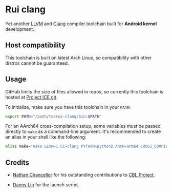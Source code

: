 # Rui clang

Yet another [LLVM](https://llvm.org/) and [Clang](https://clang.llvm.org/) compiler toolchain built for **Android kernel** development.

## Host compatibility

This toolchain is built on latest Arch Linux, so compatibility with other distros cannot be guaranteed.

## Usage

GitHub limits the size of files allowed in repos, so currently this toolchain is hosted at [Project ICE git](https://git.project-ice.org/brickport-devs/rui-clang/).

To initialize, make sure you have this toolchain in your `PATH`:
```bash
export PATH="/path/to/rui-clang/bin:$PATH"
```

For an AArch64 cross-compilation setup, some variables must be passed directly to `make` as a command-line 
argument. It's recommended to create an alias in your shell like the following:
```bash
alias make='make LLVM=1 CC=clang PYTHON=python2 ARCH=arm64 CROSS_COMPILE=aarch64-linux-gnu- CROSS_COMPILE_ARM32=arm-linux-gnueabi- CROSS_COMPILE_COMPAT=arm-linux-gnueabi-'
```

## Credits

- [Nathan Chancellor](https://github.com/nathanchance) for his outstanding contributions to [CBL Project](https://github.com/ClangBuiltLinux).

- [Danny Lin](https://github.com/kdrag0n) for the launch script.
